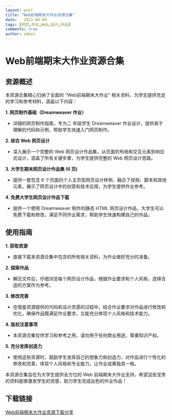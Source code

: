 ```yaml
---
layout: post
title: "Web前端期末大作业资源合集"
date:   2022-06-09
tags: [网页,作业,Web,设计,作品]
comments: true
author: admin
---
```

# Web前端期末大作业资源合集

## 资源概述

本资源合集精心归纳了全面的 "Web前端期末大作业" 相关资料，为学生提供充足的学习和参考材料，涵盖以下内容：

**1. 网页制作基础（Dreamweaver 作业）**
   - 详细的网页制作指南，专为二 年级学生 Dreamweaver 作业设计，提供易于理解的代码和示例，帮助学生快速入门网页制作。

**2. 综合 Web 网页设计**
   - 深入展示一个完整的 Web 网页设计作品集，从页面的布局和交互元素到响应式设计，涵盖了所有关键步骤，为学生提供完整的 Web 网页设计思路。

**3. 大学生期末网页设计作品集 (6 页)**
   - 提供一套包含 6 个页面的个人主页型网页设计样例，融合了视频、脚本和其他元素，展示了网页设计中的创意和技术应用，为学生提供作业参考。

**4. 免费大学生网页设计作品下载**
   - 提供一个使用 Dreamweaver 制作的静态 HTML 网页设计作品，大学生可以免费下载和修改，满足不同作业需求，帮助学生快速构建自己的作品。

## 使用指南

**1. 获取资源**
   - 直接下载本资源合集中包含的所有相关资料，为作业做好充分的准备。

**2. 探索作品**
   - 解压文件后，仔细浏览每个网页设计作品，根据作业要求和个人风格，选择合适的方案作为参考。

**3. 修改完善**
   - 在借鉴资源提供的代码和设计灵感的过程中，结合作业要求对作品进行修改和优化，确保作品既满足作业要求，又能充分体现个人风格和技术能力。

**4. 版权注意事项**
   - 本资源合集仅供学习和参考之用，请勿用于任何商业用途，尊重知识产权。

**5. 充分发挥创造力**
   - 使用这些资源时，鼓励学生发挥自己的想象力和创造力，对作品进行个性化的修改和完善，体现个人风格和专业能力，让作业成果独具一格。

本资源合集旨在为大学生提供全方位的 Web 前端期末大作业支持，希望这些宝贵的资料能够激发学生的灵感，助力学生完成出色的作业作品！

## 下载链接

[Web前端期末大作业资源下载分享](https://pan.quark.cn/s/c13945bd876b)